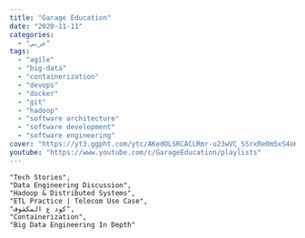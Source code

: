 ```yaml
---
title: "Garage Education"
date: "2020-11-11"
categories:
  - "عربي"
tags:
  - "agile"
  - "big-data"
  - "containerization"
  - "devops"
  - "docker"
  - "git"
  - "hadoop"
  - "software architecture"
  - "software development"
  - "software engineering"
cover: "https://yt3.ggpht.com/ytc/AKedOLSRCACLRmr-u23wVC_SSrxRe0m5xS4oKELuiD1l=s88-c-k-c0x00ffffff-no-rj"
youtube: "https://www.youtube.com/c/GarageEducation/playlists"
---
```


    "Tech Stories",
    "Data Engineering Discussion",
    "Hadoop & Distributed Systems",
    "ETL Practice | Telecom Use Case",
    "كود ع المكشوف",
    "Containerization",
    "Big Data Engineering In Depth"
